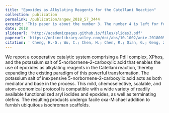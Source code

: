 ```yaml
---
title: "Epoxides as Alkylating Reagents for the Catellani Reaction"
collection: publication
permalink: /publication/angew_2018_57_3444
excerpt: 'This paper is about the number 3. The number 4 is left for future work.'
date: 2018
slidesurl: 'http://academicpages.github.io/files/slides3.pdf'
paperurl: 'https://onlinelibrary.wiley.com/doi/abs/10.1002/anie.201800573'
citation: ' Cheng, H.-G.; Wu, C.; Chen, H.; Chen, R.; Qian, G.; Geng, Z.; Wei, Q.; Xia, Y.; Zhang, J.; Zhang, Y.; Zhou, Q., Epoxides as Alkylating Reagents for the Catellani Reaction. Angew. Chem. Int. Ed. 2018, 57, 3444'
---
```


We report a cooperative catalytic system comprising a PdII complex, XPhos, and the potassium salt of 5-norbornene-2-carboxylic acid that enables the use of epoxides as alkylating reagents in the Catellani reaction, thereby expanding the existing paradigm of this powerful transformation. The potassium salt of inexpensive 5-norbornene-2-carboxylic acid acts as both mediator and base in the process. This mild, chemoselective, scalable, and atom-economical protocol is compatible with a wide variety of readily available functionalized aryl iodides and epoxides, as well as terminating olefins. The resulting products undergo facile oxa-Michael addition to furnish ubiquitous isochroman scaffolds.
